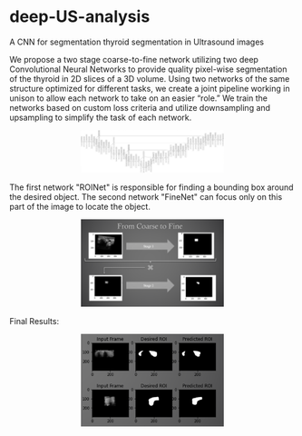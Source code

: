 # deep-US-analysis
A CNN for segmentation thyroid segmentation in Ultrasound images

We propose a two stage coarse-to-fine network utilizing two deep Convolutional Neural Networks to provide quality pixel-wise segmentation of the thyroid in 2D slices of a 3D volume.  Using two networks of the same structure optimized for different tasks, we create a joint pipeline working in unison to allow each network to take on an easier “role.”  We train the networks based on custom loss criteria and utilize downsampling and upsampling to simplify the task of each network.

<p align="center" width="100%">
    <img width="50%" src="./examples/model.png"> 
</p>


The first network "ROINet" is responsible for finding a bounding box around the desired object.  The second network "FineNet" can focus only on this part of the image to locate the object.

<p align="center" width="100%">
    <img width="50%" src="./examples/exampleflow.png"> 
</p>

Final Results:

<p align="center" width="100%">
    <img width="50%" src="./examples/exampleresult.png"> 
</p>
